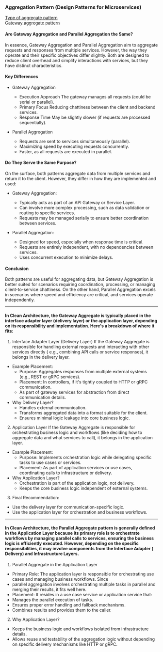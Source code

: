 ### Aggregation Pattern (Design Patterns for Microservices)

[Type of aggregate pattern](https://medium.com/geekculture/design-patterns-for-microservices-aggregation-pattern-1b8994516fa2) \
[Gateway aggregate pattern](https://learn.microsoft.com/en-us/azure/architecture/patterns/gateway-aggregation)

#### Are Gateway Aggregation and Parallel Aggregation the Same?

In essence, Gateway Aggregation and Parallel Aggregation aim to aggregate requests and responses from multiple services.
However, the way they operate and their specific objectives differ slightly. Both are designed to reduce client overhead
and simplify interactions with services, but they have distinct characteristics.

#### Key Differences

- Gateway Aggregation
    - Execution Approach The gateway manages all requests (could be serial or parallel).
    - Primary Focus Reducing chattiness between the client and backend services.
    - Response Time May be slightly slower (if requests are processed sequentially).

- Parallel Aggregation
    - Requests are sent to services simultaneously (parallel).
    - Maximizing speed by executing requests concurrently.
    - Faster, as all requests are executed in parallel.

#### Do They Serve the Same Purpose?

On the surface, both patterns aggregate data from multiple services and return it to the client. However, they differ in
how they are implemented and used:

- Gateway Aggregation:
    - Typically acts as part of an API Gateway or Service Layer.
    - Can involve more complex processing, such as data validation or routing to specific services.
    - Requests may be managed serially to ensure better coordination between services.

- Parallel Aggregation:
    - Designed for speed, especially when response time is critical.
    - Requests are entirely independent, with no dependencies between services.
    - Uses concurrent execution to minimize delays.

#### Conclusion

Both patterns are useful for aggregating data, but Gateway Aggregation is better suited for scenarios requiring
coordination, processing, or managing client-to-service chattiness. On the other hand, Parallel Aggregation excels in
scenarios where speed and efficiency are critical, and services operate independently.

*****************************

#### In Clean Architecture, the Gateway Aggregate is typically placed in the interface adapter layer (delivery layer) or the application layer, depending on its responsibility and implementation. Here's a breakdown of where it fits:

1. Interface Adapter Layer (Delivery Layer)
   If the Gateway Aggregate is responsible for handling external requests and interacting with other services directly (
   e.g., combining API calls or service responses), it belongs in the delivery layer.

- Example Placement:
    - Purpose: Aggregates responses from multiple external systems (e.g., REST or gRPC services).
    - Placement: In controllers, if it's tightly coupled to HTTP or gRPC communication.
    - As part of gateway services for abstraction from direct communication details.
- Why Delivery Layer?
    - Handles external communication.
    - Transforms aggregated data into a format suitable for the client.
    - Ensures minimal logic leakage into core business logic.

2. Application Layer
   If the Gateway Aggregate is responsible for orchestrating business logic and workflows (like deciding how to
   aggregate data and what services to call), it belongs in the application layer.

- Example Placement:
    - Purpose: Implements orchestration logic while delegating specific tasks to use cases or services.
    - Placement: As part of application services or use cases, coordinating calls to infrastructure or delivery.
- Why Application Layer?
    - Orchestration is part of the application logic, not delivery.
    - Keeps the core business logic independent of external systems.

3. Final Recommendation:

- Use the delivery layer for communication-specific logic.
- Use the application layer for orchestration and business workflows.

*****************************

#### In Clean Architecture, the Parallel Aggregate pattern is generally defined in the Application Layer because its primary role is to orchestrate workflows by managing parallel calls to services, ensuring the business logic is efficiently executed. However, depending on the specific responsibilities, it may involve components from the Interface Adapter ( Delivery) and Infrastructure Layers.

1. Parallel Aggregate in the Application Layer

- Primary Role: The application layer is responsible for orchestrating use cases and managing business workflows. Since
- parallel aggregation involves orchestrating multiple tasks in parallel and merging their results, it fits well here.
- Placement: It resides in a use case service or application service that:
- Manages the parallel execution of tasks.
- Ensures proper error handling and fallback mechanisms.
- Combines results and provides them to the caller.

2. Why Application Layer?

- Keeps the business logic and workflows isolated from infrastructure details.
- Allows reuse and testability of the aggregation logic without depending on specific delivery mechanisms like HTTP or
  gRPC.
